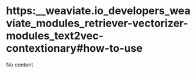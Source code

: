 # https:__weaviate.io_developers_weaviate_modules_retriever-vectorizer-modules_text2vec-contextionary#how-to-use
No content